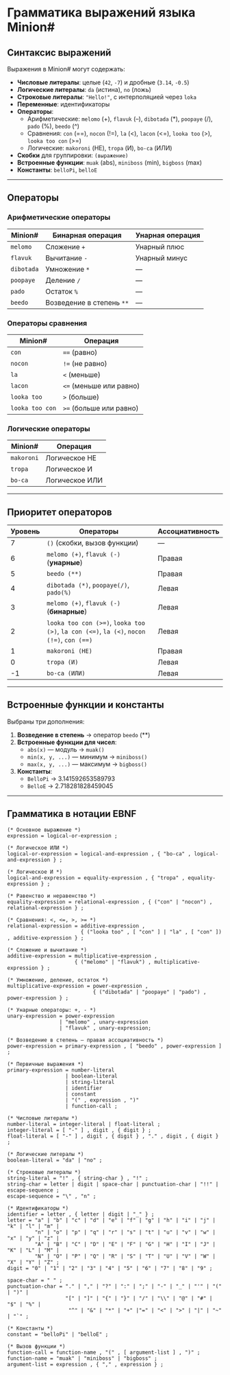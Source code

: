 # Грамматика выражений языка **Minion#**

## Синтаксис выражений

Выражения в Minion# могут содержать:

- **Числовые литералы**: целые (`42`, `-7`) и дробные (`3.14`, `-0.5`)
- **Логические литералы**: `da` (истина), `no` (ложь)
- **Строковые литералы**: `"Hello!"`, с интерполяцией через `loka`
- **Переменные**: идентификаторы
- **Операторы**:
  - Арифметические: `melomo` (+), `flavuk` (–), `dibotada` (*), `poopaye` (/), `pado` (%), `beedo` (^)
  - Сравнения: `con` (==), `nocon` (!=), `la` (<), `lacon` (<=), `looka too` (>), `looka too con` (>=)
  - Логические: `makoroni` (НЕ), `tropa` (И), `bo-ca` (ИЛИ)
- **Скобки** для группировки: `(выражение)`
- **Встроенные функции**: `muak` (abs), `miniboss` (min), `bigboss` (max)
- **Константы**: `belloPi`, `belloE`

---

## Операторы

### Арифметические операторы

| Minion#      | Бинарная операция        | Унарная операция |
|--------------|--------------------------|------------------|
| `melomo`     | Сложение `+`             | Унарный плюс     |
| `flavuk`     | Вычитание `-`            | Унарный минус    |
| `dibotada`   | Умножение `*`            | —                |
| `poopaye`    | Деление `/`              | —                |
| `pado`       | Остаток  `%`             | —                |
| `beedo`      | Возведение в степень `**`| —                |


### Операторы сравнения

| Minion#               | Операция      |
|-----------------------|---------------|
| `con`                 | `==` (равно)  |
| `nocon`              | `!=` (не равно) |
| `la`                  | `<` (меньше)  |
| `lacon`              | `<=` (меньше или равно) |
| `looka too`           | `>` (больше)  |
| `looka too con`       | `>=` (больше или равно) |

### Логические операторы

| Minion#     | Операция        |
|-------------|-----------------|
| `makoroni`  | Логическое НЕ   |
| `tropa`     | Логическое И    |
| `bo-ca`     | Логическое ИЛИ  |

---

## Приоритет операторов 

| Уровень | Операторы                          | Ассоциативность |
|--------|------------------------------------|------------------|
| 7      | `()` (скобки, вызов функции)       | —                |
| 6      | `melomo (+)`, `flavuk (-)` (**унарные**) | Правая           |
| 5      | `beedo (**)`                            | Правая       |
| 4      | `dibotada (*)`, `poopaye(/)`, `pado(%)`      | Левая            |
| 3      | `melomo (+)`, `flavuk (-)` (**бинарные**)| Левая            |
| 2      | `looka too con (>=)`, `looka too (>)`, `la con (<=)`, `la (<)`, `nocon (!=)`, `con (==)` | Левая |
| 1      | `makoroni (НЕ)`                         | Правая           |
| 0      | `tropa (И)`                            | Левая            |
| -1     | `bo-ca (ИЛИ)`                            | Левая            |

---

## Встроенные функции и константы

Выбраны три дополнения:

1. **Возведение в степень** → оператор `beedo` (**)
2. **Встроенные функции для чисел**:
   - `abs(x)` — модуль → `muak()`
   - `min(x, y, ...)` — минимум → `miniboss()`
   - `max(x, y, ...)` — максимум → `bigboss()`
3. **Константы**:
   - `BelloPi` → 3.141592653589793
   - `BelloE` → 2.718281828459045

---

## Грамматика в нотации EBNF

```ebnf
(* Основное выражение *)
expression = logical-or-expression ;

(* Логическое ИЛИ *)
logical-or-expression = logical-and-expression , { "bo-ca" , logical-and-expression } ;

(* Логическое И *)
logical-and-expression = equality-expression , { "tropa" , equality-expression } ;

(* Равенство и неравенство *)
equality-expression = relational-expression , { ("con" | "nocon") , relational-expression } ;

(* Сравнения: <, <=, >, >= *)
relational-expression = additive-expression ,
                        { ("looka too" , [ "con" ] | "la" , [ "con" ]) , additive-expression } ;

(* Сложение и вычитание *)
additive-expression = multiplicative-expression ,
                      { ("melomo" | "flavuk") , multiplicative-expression } ;

(* Умножение, деление, остаток *)
multiplicative-expression = power-expression ,
                            { ("dibotada" | "poopaye" | "pado") , power-expression } ;

(* Унарные операторы: +, - *)
unary-expression = power-expression
                 | "melomo" , unary-expression
                 | "flavuk" , unary-expression;

(* Возведение в степень — правая ассоциативность *)
power-expression = primary-expression , [ "beedo" , power-expression ] ;

(* Первичные выражения *)
primary-expression = number-literal
                   | boolean-literal
                   | string-literal
                   | identifier
                   | constant
                   | "(" , expression , ")"
                   | function-call ;

(* Числовые литералы *)
number-literal = integer-literal | float-literal ;
integer-literal = [ "-" ] , digit , { digit } ;
float-literal = [ "-" ] , digit , { digit } , "." , digit , { digit } ;

(* Логические литералы *)
boolean-literal = "da" | "no" ;

(* Строковые литералы *)
string-literal = "!" , { string-char } , "!" ;
string-char = letter | digit | space-char | punctuation-char | "!!" | escape-sequence ;
escape-sequence = "\" , "n" ;

(* Идентификаторы *)
identifier = letter , { letter | digit | "_" } ;
letter = "a" | "b" | "c" | "d" | "e" | "f" | "g" | "h" | "i" | "j" | "k" | "l" | "m" |
         "n" | "o" | "p" | "q" | "r" | "s" | "t" | "u" | "v" | "w" | "x" | "y" | "z" |
         "A" | "B" | "C" | "D" | "E" | "F" | "G" | "H" | "I" | "J" | "K" | "L" | "M" |
         "N" | "O" | "P" | "Q" | "R" | "S" | "T" | "U" | "V" | "W" | "X" | "Y" | "Z" ;
digit = "0" | "1" | "2" | "3" | "4" | "5" | "6" | "7" | "8" | "9" ;

space-char = " " ;
punctuation-char = "." | "," | "?" | ":" | ";" | "-" | "_" | "'" | "(" | ")" |
                   "[" | "]" | "{" | "}" | "/" | "\\" | "@" | "#" | "$" | "%" |
                    "^" | "&" | "*" | "+" |"=" | "<" | ">" | "|" | "~" | "`" ;

(* Константы *)
constant = "belloPi" | "belloE" ;

(* Вызов функции *)
function-call = function-name , "(" , [ argument-list ] , ")" ;
function-name = "muak" | "miniboss" | "bigboss" ;
argument-list = expression , { "," , expression } ;
```
